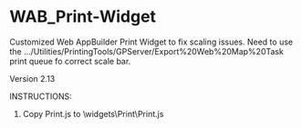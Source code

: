 # WAB_Print-Widget
Customized Web AppBuilder Print Widget to fix scaling issues.  Need to use the .../Utilities/PrintingTools/GPServer/Export%20Web%20Map%20Task print queue fo correct scale bar.

Version 2.13

INSTRUCTIONS:

1. Copy Print.js to \widgets\Print\Print.js
